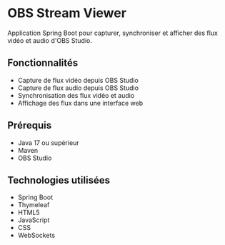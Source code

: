 # OBS Stream Viewer

Application Spring Boot pour capturer, synchroniser et afficher des flux vidéo et audio d'OBS Studio.

## Fonctionnalités

- Capture de flux vidéo depuis OBS Studio
- Capture de flux audio depuis OBS Studio
- Synchronisation des flux vidéo et audio
- Affichage des flux dans une interface web

## Prérequis

- Java 17 ou supérieur
- Maven
- OBS Studio

## Technologies utilisées

- Spring Boot
- Thymeleaf
- HTML5
- JavaScript
- CSS
- WebSockets
